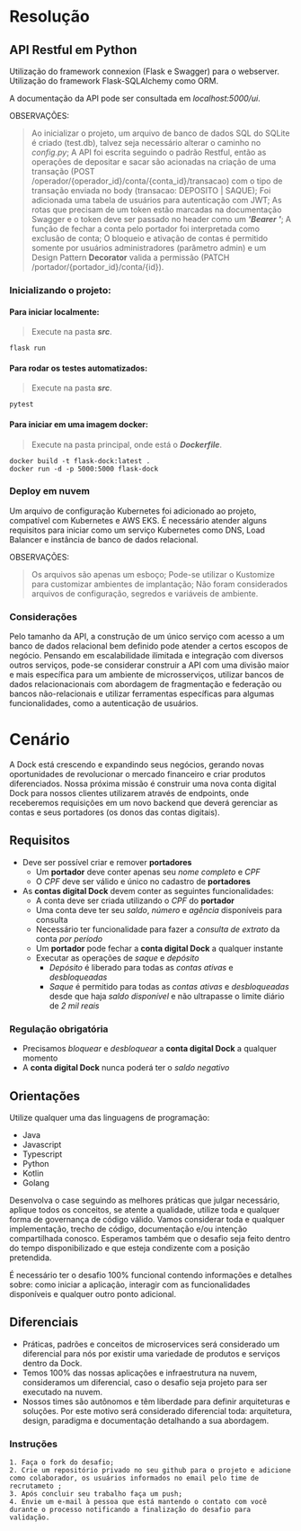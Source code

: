 
# Resolução

## API Restful em Python

Utilização do framework connexion (Flask e Swagger) para o webserver.
Utilização do framework Flask-SQLAlchemy como ORM.

A documentação da API pode ser consultada em *localhost:5000/ui*.

OBSERVAÇÕES:

> Ao inicializar o projeto, um arquivo de banco de dados SQL do SQLite é criado (test.db), talvez seja necessário alterar o caminho no *config.py*;
> A API foi escrita seguindo o padrão Restful, então as operações de depositar e sacar são acionadas na criação de uma transação (POST /operador/{operador_id}/conta/{conta_id}/transacao) com o tipo de transação enviada no body (transacao: DEPOSITO | SAQUE);
> Foi adicionada uma tabela de usuários para autenticação com JWT;
> As rotas que precisam de um token estão marcadas na documentação Swagger e o token deve ser passado no header como um _**'Bearer <token>'**_;
> A função de fechar a conta pelo portador foi interpretada como exclusão de conta;
> O bloqueio e ativação de contas é permitido somente por usuários administradores (parâmetro admin) e um Design Pattern **Decorator** valida a permissão (PATCH /portador/{portador_id}/conta/{id}).

### Inicializando o projeto:

#### Para iniciar localmente:

> Execute na pasta _**src**_.

~~~ssh
flask run
~~~

#### Para rodar os testes automatizados:

> Execute na pasta _**src**_.

~~~ssh
pytest
~~~

#### Para iniciar em uma imagem docker:

> Execute na pasta principal, onde está o _**Dockerfile**_.

~~~ssh
docker build -t flask-dock:latest .
docker run -d -p 5000:5000 flask-dock
~~~

### Deploy em nuvem

Um arquivo de configuração Kubernetes foi adicionado ao projeto, compatível com Kubernetes e AWS EKS.
É necessário atender alguns requisitos para iniciar como um serviço Kubernetes como DNS, Load Balancer e instância de banco de dados relacional.

OBSERVAÇÕES:

> Os arquivos são apenas um esboço;
> Pode-se utilizar o Kustomize para customizar ambientes de implantação;
> Não foram considerados arquivos de configuração, segredos e variáveis de ambiente.

### Considerações

Pelo tamanho da API, a construção de um único serviço com acesso a um banco de dados relacional bem definido pode atender a certos escopos de negócio.
Pensando em escalabilidade ilimitada e integração com diversos outros serviços, pode-se considerar construir a API com uma divisão maior e mais específica para um ambiente de microsserviços, utilizar bancos de dados relacionacionais com abordagem de fragmentação e federação ou bancos não-relacionais e utilizar ferramentas específicas para algumas funcionalidades, como a autenticação de usuários.

# Cenário

A Dock está crescendo e expandindo seus negócios, gerando novas oportunidades de revolucionar o mercado financeiro e criar produtos diferenciados.
Nossa próxima missão é construir uma nova conta digital Dock para nossos clientes utilizarem através de endpoints, onde receberemos requisições em um novo backend que deverá gerenciar as contas e seus portadores (os donos das contas digitais).

## Requisitos

- Deve ser possível criar e remover **portadores**
    - Um **portador** deve conter apenas seu *nome completo* e *CPF*
    - O *CPF* deve ser válido e único no cadastro de **portadores**
- As **contas digital Dock** devem conter as seguintes funcionalidades:
    - A conta deve ser criada utilizando o *CPF* do **portador**
    - Uma conta deve ter seu *saldo*, *número* e *agência* disponíveis para consulta
    - Necessário ter funcionalidade para fazer a *consulta de extrato* da conta *por período*
    - Um **portador** pode fechar a **conta digital Dock** a qualquer instante
    - Executar as operações de *saque* e *depósito*
        - *Depósito* é liberado para todas as *contas ativas* e *desbloqueadas*
        - *Saque* é permitido para todas as *contas ativas* e *desbloqueadas* desde que haja *saldo disponível* e não ultrapasse o limite diário de *2 mil reais*

### Regulação obrigatória

- Precisamos *bloquear* e *desbloquear* a **conta digital Dock** a qualquer momento
- A **conta digital Dock** nunca poderá ter o *saldo negativo*


## Orientações

Utilize qualquer uma das linguagens de programação:
- Java
- Javascript
- Typescript
- Python
- Kotlin
- Golang

Desenvolva o case seguindo as melhores práticas que julgar necessário, aplique todos os conceitos, se atente a qualidade, utilize toda e qualquer forma de governança de código válido. Vamos considerar toda e qualquer implementação, trecho de código, documentação e/ou intenção compartilhada conosco. Esperamos também que o desafio seja feito dentro do tempo disponibilizado e que esteja condizente com a posição pretendida.

É necessário ter o desafio 100% funcional contendo informações e detalhes sobre: como iniciar a aplicação, interagir com as funcionalidades disponíveis e qualquer outro ponto adicional.

## Diferenciais

- Práticas, padrões e conceitos de microservices será considerado um diferencial para nós por existir uma variedade de produtos e serviços dentro da Dock.
- Temos 100% das nossas aplicações e infraestrutura na nuvem, consideramos um diferencial, caso o desafio seja projeto para ser executado na nuvem.
- Nossos times são autônomos e têm liberdade para definir arquiteturas e soluções. Por este motivo será considerado diferencial toda: arquitetura, design, paradigma e documentação detalhando a sua abordagem.

### Instruções

    1. Faça o fork do desafio;
    2. Crie um repositório privado no seu github para o projeto e adicione como colaborador, os usuários informados no email pelo time de recrutameto ;
    3. Após concluir seu trabalho faça um push; 
    4. Envie um e-mail à pessoa que está mantendo o contato com você durante o processo notificando a finalização do desafio para validação.
